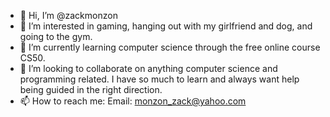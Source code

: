 - 👋 Hi, I’m @zackmonzon
- 👀 I’m interested in gaming, hanging out with my girlfriend and dog, and going to the gym.
- 🌱 I’m currently learning computer science through the free online course CS50.
- 💞️ I’m looking to collaborate on anything computer science and programming related. I have so much to learn and always want help being guided in the right direction.
- 📫 How to reach me: Email: monzon_zack@yahoo.com

<!---
zackmonzon/zackmonzon is a ✨ special ✨ repository because its `README.md` (this file) appears on your GitHub profile.
You can click the Preview link to take a look at your changes.
--->
